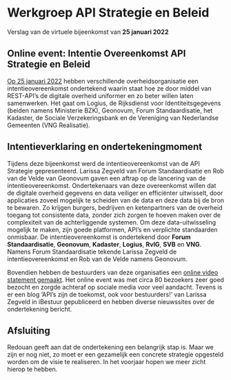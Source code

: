 # Werkgroep API Strategie en Beleid
Verslag van de virtuele bijeenkomst van **25 januari 2022**

## Online event: Intentie Overeenkomst API Strategie en Beleid
[Op 25 januari 2022](https://www.geonovum.nl/over-geonovum/actueel/een-stap-naar-een-efficientere-en-uniforme-digitale-overheid-met-rest-api) hebben verschillende overheidsorganisatie een intentieovereenkomst ondertekend waarin staat hoe ze door middel van REST-API’s de digitale overheid uniformer en zo beter willen laten samenwerken. 
Het gaat om Logius, de Rijksdienst voor Identiteitsgegevens (beiden namens Ministerie BZK), Geonovum, Forum Standaardisatie, het Kadaster, de Sociale Verzekeringsbank en de Vereniging van Nederlandse Gemeenten (VNG Realisatie).

## Intentieverklaring en ondertekeningmoment
Tijdens deze bijeenkomst werd de intentieovereenkomst van de API Strategie gepresenteerd. Larissa Zegveld van Forum Standaardisatie en Rob van de Velde van Geonovum gaven een aftrap op de lancering van de intentieovereenkomst. Ondertekenaars van deze overeenkomst willen dat de digitale overheid gegevens en data veiliger en efficiënter uitwisselt, door applicaties zoveel mogelijk te scheiden van de data en deze data bij de bron te bewaren. Zo krijgen burgers, bedrijven en ketenpartners van de overheid toegang tot consistente data, zonder zich zorgen te hoeven maken over de complexiteit van de achterliggende systemen. Om deze data-uitwisseling mogelijk te maken, zijn goede platformen, API’s en verplichte standaarden onmisbaar. De intentieovereenkomst is ondertekend door **Forum Standaardisatie**, **Geonovum**, **Kadaster**, **Logius**, **RvIG**, **SVB** en **VNG**. Namens Forum Standaardisatie tekende Larissa Zegveld de intentieovereenkomst en Rob van de Velde namens Geonovum. 

Bovendien hebben de bestuurders van deze organisaties een [online video statement gemaakt](https://www.geonovum.nl/themas/kennisplatform-apis/intentie-overeenkomst). Het online event was met circa 80 bezoekers zeer goed bezocht en zorgde achteraf op sociale media voor veel aandacht. Tevens is er een blog ‘API’s zijn de toekomst, ook voor bestuurders!’ van Larissa Zegveld in iBestuur gepubliceerd en hebben diverse nieuwssites over de ondertekening bericht.


## Afsluiting
Redouan geeft aan dat de ondertekening een belangrijk stap is. Maar we zijn er nog niet, zo moet er een gezamelijk een concrete strategie opgesteld worden om de visie te realiseren. In het voorjaar hopen we meer zicht hierop te hebben. 
